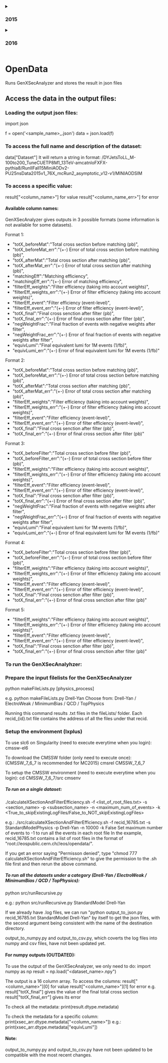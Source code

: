 <details>
<summary><h3>2015</h3></summary>
  <p>
  **Location** of the json files: <code>/eos/user/s/sxiaohe/OpenData/MC2015/<em>Section</em>/<em>Subsection</em></code>

  e.g.: <code>/eos/user/s/sxiaohe/OpenData/MC2015/StandardModelPhysics/Drell-Yan</code> for all Standard Model Drell-Yan samples
  </p>

  <p>
  The Section and Subsection names can be found on Open Data Portal http://opendata.cern.ch/search?page=1&size=20&experiment=CMS&subtype=Simulated&type=Dataset&year=2015
  </p>

  <p>
  <details>
  <summary>Folder Hierarchy:</summary>  
  
  * MC2015/

    * StandardModelPhysics/
    
      * Drell-Yan/
      * ElectroWeak/
      * MinimumBias/</code>
      * QCD/
      * TopPhysics/
      
    * HiggsPhysics/

      * BeyondStandardModel
      * StandardModel
        
   </details>
Under each subfolder, the json files are stored under the name <code><em>sample_name</em>_<em>recid</em>.json</code>.

(e.g. <code>DYJetsToLL_M-100to200_TuneCUETP8M1_13TeV-amcatnloFXFX-pythia8_16426.json</code>)
</p>
<p>
  
* Finished Section: StandardModelPhysics
  
  * Subsections: Drell-Yan, ElectroWeak, QCD, TopPhysics, MinimumBias
    
* Section in progress: HiggsPhysics (Low priority)
</p>
</details>

<details>
<summary><h3>2016</h3></summary>
Location of the json files: /eos/user/s/sxiaohe/OpenData/MC2016/<Section>/<Subsection>/
  
</details>

# OpenData
Runs GenXSecAnalyzer and stores the result in json files


## Access the data in the output files:
### Loading the output json files:
import json

f = open('<sample_name>_<recid>.json')
data = json.load(f)

### To access the full name and description of the dataset:
data["Dataset"]
It will return a string in format:
/DYJetsToLL_M-100to200_TuneCUETP8M1_13TeV-amcatnloFXFX-pythia8/RunIIFall15MiniAODv2-PU25nsData2015v1_76X_mcRun2_asymptotic_v12-v1/MINIAODSIM

### To access a specific value:
result["<column_name>"] for value
result["<column_name_err>"] for error

#### Available column names:
GenXSecAnalyzer gives outputs in 3 possible formats (some information is not available for some datasets).

Format 1:
- "totX_beforeMat":"Total cross section before matching (pb)",
- "totX_beforeMat_err":"(+-) Error of total cross section before matching (pb)",
- "totX_afterMat":"Total cross section after matching (pb)",
- "totX_afterMat_err":"(+-) Error of total cross section after matching (pb)",
- "matchingEff":"Matching efficiency",
- "matchingEff_err":"(+-) Error of matching efficiency",
- "filterEff_weights":"Filter efficiency (taking into account weights)",
- "filterEff_weights_err":"(+-) Error of filter efficiency (taking into account weights)",
- "filterEff_event":"Filter efficiency (event-level)",
- "filterEff_event_err":"(+-) Error of filter efficiency (event-level)",
- "totX_final":"Final cross senction after filter (pb)",
- "totX_final_err":"(+-) Error of final cross section after filter (pb)",
- "negWeightFrac":"Final fraction of events with negative weights after filter",
- "negWeightFrac_err":"(+-) Error of final fraction of events with negative weights after filter",
- "equivLumi":"Final equivalent lumi for 1M events (1/fb)",
- "equivLumi_err":"(+-) Error of final equivalent lumi for 1M events (1/fb)"

Format 2:
- "totX_beforeMat":"Total cross section before matching (pb)",
- "totX_beforeMat_err":"(+-) Error of total cross section before matching (pb)",
- "totX_afterMat":"Total cross section after matching (pb)",
- "totX_afterMat_err":"(+-) Error of total cross section after matching (pb)",
- "filterEff_weights":"Filter efficiency (taking into account weights)",
- "filterEff_weights_err":"(+-) Error of filter efficiency (taking into account weights)",
- "filterEff_event":"Filter efficiency (event-level)",
- "filterEff_event_err":"(+-) Error of filter efficiency (event-level)",
- "totX_final":"Final cross senction after filter (pb)",
- "totX_final_err":"(+-) Error of final cross section after filter (pb)"

Format 3:
- "totX_beforeFilter":"Total cross section before filter (pb)",
- "totX_beforeFilter_err":"(+-) Error of total cross section before filter (pb)",
- "filterEff_weights":"Filter efficiency (taking into account weights)",
- "filterEff_weights_err":"(+-) Error of filter efficiency (taking into account weights)",
- "filterEff_event":"Filter efficiency (event-level)",
- "filterEff_event_err":"(+-) Error of filter efficiency (event-level)",
- "totX_final":"Final cross senction after filter (pb)",
- "totX_final_err":"(+-) Error of final cross section after filter (pb)",
- "negWeightFrac":"Final fraction of events with negative weights after filter",
- "negWeightFrac_err":"(+-) Error of final fraction of events with negative weights after filter",
- "equivLumi":"Final equivalent lumi for 1M events (1/fb)",
- "equivLumi_err":"(+-) Error of final equivalent lumi for 1M events (1/fb)"

Format 4:
- "totX_beforeFilter":"Total cross section before filter (pb)",
- "totX_beforeFilter_err":"(+-) Error of total cross section before filter (pb)",
- "filterEff_weights":"Filter efficiency (taking into account weights)",
- "filterEff_weights_err":"(+-) Error of filter efficiency (taking into account weights)",
- "filterEff_event":"Filter efficiency (event-level)",
- "filterEff_event_err":"(+-) Error of filter efficiency (event-level)",
- "totX_final":"Final cross senction after filter (pb)",
- "totX_final_err":"(+-) Error of final cross senction after filter (pb)"

Format 5:
- "filterEff_weights":"Filter efficiency (taking into account weights)",
- "filterEff_weights_err":"(+-) Error of filter efficiency (taking into account weights)",
- "filterEff_event":"Filter efficiency (event-level)",
- "filterEff_event_err":"(+-) Error of filter efficiency (event-level)",
- "totX_final":"Final cross senction after filter (pb)",
- "totX_final_err":"(+-) Error of final cross senction after filter (pb)"

### To run the GenXSecAnalyhzer:
### Prepare the input filelists for the GenXSecAnalyzer
python makeFileLists.py [physics_process]

e.g. python makeFileLists.py Drell-Yan
Choose from: Drell-Yan / ElectroWeak / MinimumBias / QCD / TopPhysics

Running this command results .txt files in the fileLists/ folder. Each recid_{id}.txt file contains the address of all the files under that recid.

### Setup the environment (lxplus)
To use slc6 on Singularity (need to execute everytime when you login):
cmssw-el6

To download the CMSSW folder (only need to execute once): (CMSSW_7_6_7 is recommended for MC2015)
cmsrel CMSSW_7_6_7

To setup the CMSSW environment (need to execute everytime when you login):
cd CMSSW_7_6_7/src
cmsenv

##### To run on a single dataset:
./calculateXSectionAndFilterEfficiency.sh -f <list_of_root_files.txt> -s <section_name> -p <subsection_name> -n <maximum_num_of_events> -k <True_to_skipExistingLogFiles/False_to_NOT_skipExistingLogFiles>

e.g.: ./src/calculateXSectionAndFilterEfficiency.sh -f recid_16785.txt -s StandardModelPhysics -p Drell-Yan -n 10000 -k False
Set maximum number of events to -1 to run all the events in each root file
In the example, recid_16785.txt contains a list of root files in the format of "root://eospublic.cern.ch//eos/opendata/".

If you get an error saying "Permisson denied", type "chmod 777 calculateXSectionAndFilterEfficiency.sh" to give the permission to the .sh file first and then rerun the above command.

##### To run all the datasets under a category (Drell-Yan / ElectroWeak / MinimumBias / QCD / TopPhysics):
python src/runRecursive.py <Section> <Subsection>

e.g.: python src/runRecursive.py StandardModel Drell-Yan

If we already have .log files, we can run "python output_to_json.py recid_16785.txt StandardModel Drell-Yan" by itself to get the json files, with the second argument being consistent with the name of the destination directory.

output_to_numpy.py and output_to_csv.py, which coverts the log files into numpy and csv files, have not been updated yet.

#### For numpy outputs (OUTDATED):
To use the output of the GenXSecAnalyzer, we only need to do:
import numpy as np
result = np.load("<dataset_name>.npy")

The output is a 16 column array.
To access the columns:
result["<column_name>"][0] for value
result["<column_name>"][1] for error
e.g. result["totX_final"] gives the value of the final total cross section
     result["totX_final_err"] gives its error

To check all the metadata:
print(result.dtype.metadata)

To check the metadata for a specific column:
print(xsec_arr.dtype.metadata["<column_name>"])
e.g.: print(xsec_arr.dtype.metadata["equivLumi"])

#### Note:
output_to_numpy.py and output_to_csv.py have not been updated to be compatible with the most recent changes.

